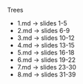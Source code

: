 Trees
- 1.md -> slides 1-5 
- 2.md -> slides 6-9
- 3.md -> slides 10-12
- 4.md -> slides 13-15
- 5.md -> slides 16-18
- 6.md -> slides 19-22
- 7.md -> slides 23-30
- 8.md -> slides 31-39

